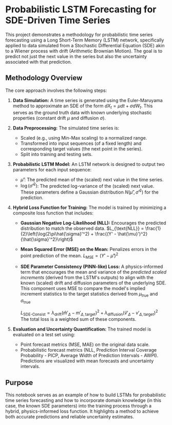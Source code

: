 # Probabilistic LSTM Forecasting for SDE-Driven Time Series

This project demonstrates a methodology for probabilistic time series forecasting using a Long Short-Term Memory (LSTM) network, specifically applied to data simulated from a Stochastic Differential Equation (SDE) akin to a Wiener process with drift (Arithmetic Brownian Motion). The goal is to predict not just the next value in the series but also the uncertainty associated with that prediction.

## Methodology Overview

The core approach involves the following steps:

1.  **Data Simulation:**
    A time series is generated using the Euler-Maruyama method to approximate an SDE of the form $dX_t = \mu dt + \sigma dW_t$. This serves as the ground truth data with known underlying stochastic properties (constant drift $\mu$ and diffusion $\sigma$).

2.  **Data Preprocessing:**
    The simulated time series is:
    * Scaled (e.g., using Min-Max scaling) to a normalized range.
    * Transformed into input sequences (of a fixed length) and corresponding target values (the next point in the series).
    * Split into training and testing sets.

3.  **Probabilistic LSTM Model:**
    An LSTM network is designed to output two parameters for each input sequence:
    * $\hat{\mu}'$: The predicted mean of the (scaled) next value in the time series.
    * $\log(\hat{\sigma}'^2)$: The predicted log-variance of the (scaled) next value.
    These parameters define a Gaussian distribution $N(\hat{\mu}', \hat{\sigma}'^2)$ for the prediction.

4.  **Hybrid Loss Function for Training:**
    The model is trained by minimizing a composite loss function that includes:
    * **Gaussian Negative Log-Likelihood (NLL):** Encourages the predicted distribution to match the observed data.
        $L_{\text{NLL}} = \frac{1}{2}\left(\log(2\pi\hat{\sigma}'^2) + \frac{(Y' - \hat{\mu}')^2}{\hat{\sigma}'^2}\right)$
    * **Mean Squared Error (MSE) on the Mean:** Penalizes errors in the point prediction of the mean.
        $L_{\text{MSE}} = (Y' - \hat{\mu}')^2$
    * **SDE Parameter Consistency (PINN-like) Loss:** A physics-informed term that encourages the mean and variance of the *predicted scaled increments* (derived from the LSTM's outputs) to align with the known (scaled) drift and diffusion parameters of the underlying SDE. This component uses MSE to compare the model's implied increment statistics to the target statistics derived from
        $\mu_{\text{true}}$ and $\sigma_{\text{true}}$
      
        $L_{\text{SDE-Consist}} = \lambda_{\text{drift}} (\hat{m}'_{\Delta} - m'_{\Delta, \text{target}})^2 + \lambda_{\text{diffusion}} (\hat{v}'_{\Delta} - v'_{\Delta,\text{target}})^2$
    The total loss is a weighted sum of these components.

5.  **Evaluation and Uncertainty Quantification:**
    The trained model is evaluated on a test set using:
    * Point forecast metrics (MSE, MAE) on the original data scale.
    * Probabilistic forecast metrics (NLL, Prediction Interval Coverage Probability - PICP, Average Width of Prediction Intervals - AWPI).
    Predictions are visualized with mean forecasts and uncertainty intervals.

## Purpose

This notebook serves as an example of how to build LSTMs for probabilistic time series forecasting and how to incorporate domain knowledge (in this case, the known SDE parameters) into the training process through a hybrid, physics-informed loss function. It highlights a method to achieve both accurate predictions and reliable uncertainty estimates.
